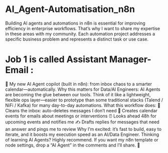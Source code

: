 # AI_Agent-Automatisation_n8n
Building AI agents and automations in n8n is essential for improving efficiency in enterprise workflows. That’s why I want to share my expertise in these areas with my community. Each automation project addresses a specific business problem and represents a distinct task or use case.

# Job 1 is called Assistant Manager-Email :
🚀 My new AI Agent copilot (built in n8n): from inbox chaos to a smarter calendar—automatically.
Why this matters for Data/AI Engineers: AI Agents are becoming the glue between our tools. Think of it like a lightweight, flexible ops layer—easier to prototype than some traditional stacks (Talend / NiFi / Kafka) for many day-to-day automations.
What this workflow does:
🧹 Cleans the inbox: auto-deletes messages I don’t need
📅 Creates calendar events for emails about meetings or interventions
⏰ Looks ahead 48h for upcoming events and notifies me
✍️ Drafts replies for messages that need an answer and pings me to review
Why I’m excited: it’s fast to build, easy to iterate, and it boosts my execution speed as an AI/Data Engineer.
Thinking of learning AI Agents? Highly recommend.
If you want my n8n template or node settings, drop a “AI Agent” in the comments and I’ll share. 🙌
